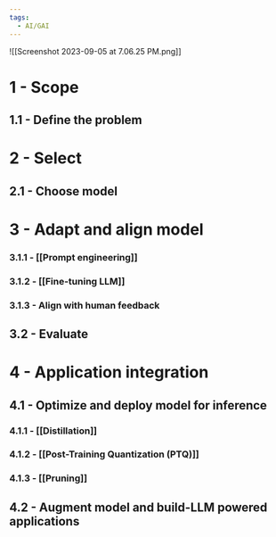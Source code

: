 ```yaml
---
tags:
  - AI/GAI
---
```


![[Screenshot 2023-09-05 at 7.06.25 PM.png]]

# 1 - Scope
## 1.1 - Define the problem

# 2 - Select
## 2.1 - Choose model


# 3 - Adapt and align model
### 3.1.1 - [[Prompt engineering]]
### 3.1.2 - [[Fine-tuning LLM]]

### 3.1.3 - Align with human feedback

## 3.2 - Evaluate


# 4 - Application integration
## 4.1 - Optimize and deploy model for inference

### 4.1.1 - [[Distillation]]

### 4.1.2 - [[Post-Training Quantization (PTQ)]]

### 4.1.3 - [[Pruning]]


## 4.2 - Augment model and build-LLM powered applications


